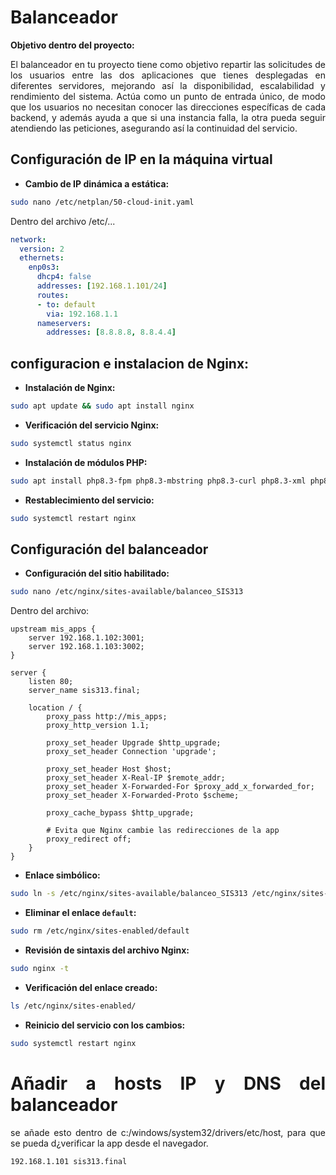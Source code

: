# **Balanceador**
<div align="justify">

**Objetivo dentro del proyecto:** 

El balanceador en tu proyecto tiene como objetivo repartir las solicitudes de los usuarios entre las dos aplicaciones que tienes desplegadas en diferentes servidores, mejorando así la disponibilidad, escalabilidad y rendimiento del sistema. Actúa como un punto de entrada único, de modo que los usuarios no necesitan conocer las direcciones específicas de cada backend, y además ayuda a que si una instancia falla, la otra pueda seguir atendiendo las peticiones, asegurando así la continuidad del servicio.  


## **Configuración de IP en la máquina virtual**

* **Cambio de IP dinámica a estática:**
```bash
sudo nano /etc/netplan/50-cloud-init.yaml
```

Dentro del archivo /etc/...
```yaml
network:
  version: 2
  ethernets:
    enp0s3:
      dhcp4: false
      addresses: [192.168.1.101/24]
      routes:
      - to: default
        via: 192.168.1.1
      nameservers:
        addresses: [8.8.8.8, 8.8.4.4]
```

## **configuracion e instalacion de Nginx:**

* **Instalación de Nginx:**
```bash
sudo apt update && sudo apt install nginx
```

* **Verificación del servicio Nginx:**
```bash
sudo systemctl status nginx
```

* **Instalación de módulos PHP:**
```bash
sudo apt install php8.3-fpm php8.3-mbstring php8.3-curl php8.3-xml php8.3-mysql php8.3-zip
```

* **Restablecimiento del servicio:**
```bash
sudo systemctl restart nginx
```

## **Configuración del balanceador**

* **Configuración del sitio habilitado:**
```bash
sudo nano /etc/nginx/sites-available/balanceo_SIS313
```

Dentro del archivo:
```nginx
upstream mis_apps {
    server 192.168.1.102:3001;
    server 192.168.1.103:3002;
}

server {
    listen 80;
    server_name sis313.final;

    location / {
        proxy_pass http://mis_apps;
        proxy_http_version 1.1;

        proxy_set_header Upgrade $http_upgrade;
        proxy_set_header Connection 'upgrade';

        proxy_set_header Host $host;
        proxy_set_header X-Real-IP $remote_addr;
        proxy_set_header X-Forwarded-For $proxy_add_x_forwarded_for;
        proxy_set_header X-Forwarded-Proto $scheme;

        proxy_cache_bypass $http_upgrade;

        # Evita que Nginx cambie las redirecciones de la app
        proxy_redirect off;
    }
}
```

* **Enlace simbólico:**
```bash
sudo ln -s /etc/nginx/sites-available/balanceo_SIS313 /etc/nginx/sites-enabled/
```

* **Eliminar el enlace `default`:**
```bash
sudo rm /etc/nginx/sites-enabled/default
```

* **Revisión de sintaxis del archivo Nginx:**
```bash
sudo nginx -t
```


* **Verificación del enlace creado:**
```bash
ls /etc/nginx/sites-enabled/
```

* **Reinicio del servicio con los cambios:**
```bash
sudo systemctl restart nginx
```

# **Añadir a hosts IP y DNS del balanceador**

se añade esto dentro de c:/windows/system32/drivers/etc/host, para que se pueda d¿verificar la app desde el navegador.

```bash
192.168.1.101 sis313.final
```

</div>
